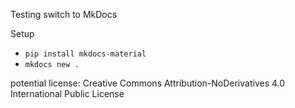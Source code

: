 Testing switch to MkDocs



Setup
- `pip install mkdocs-material`
- `mkdocs new .`



potential license: Creative Commons Attribution-NoDerivatives 4.0 International Public License